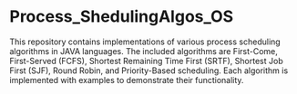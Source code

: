 # Process_ShedulingAlgos_OS
This repository contains implementations of various process scheduling algorithms in JAVA languages. The included algorithms are First-Come, First-Served (FCFS), Shortest Remaining Time First (SRTF), Shortest Job First (SJF), Round Robin, and Priority-Based scheduling. Each algorithm is implemented with examples to demonstrate their functionality.

